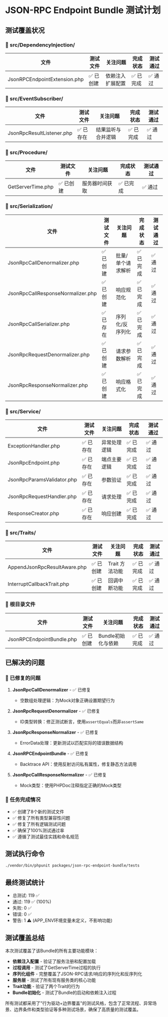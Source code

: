 # JSON-RPC Endpoint Bundle 测试计划

## 测试覆盖状况

### 📁 src/DependencyInjection/

| 文件 | 测试文件 | 关注问题 | 完成状态 | 测试通过 |
|------|----------|----------|----------|----------|
| JsonRPCEndpointExtension.php | ✅ 已创建 | 依赖注入扩展配置 | ✅ 已完成 | ✅ 通过 |

### 📁 src/EventSubscriber/

| 文件 | 测试文件 | 关注问题 | 完成状态 | 测试通过 |
|------|----------|----------|----------|----------|
| JsonRpcResultListener.php | ✅ 已存在 | 结果监听与合并逻辑 | ✅ 已完成 | ✅ 通过 |

### 📁 src/Procedure/

| 文件 | 测试文件 | 关注问题 | 完成状态 | 测试通过 |
|------|----------|----------|----------|----------|
| GetServerTime.php | ✅ 已创建 | 服务器时间获取 | ✅ 已完成 | ✅ 通过 |

### 📁 src/Serialization/

| 文件 | 测试文件 | 关注问题 | 完成状态 | 测试通过 |
|------|----------|----------|----------|----------|
| JsonRpcCallDenormalizer.php | ✅ 已创建 | 批量/单个请求解析 | ✅ 已完成 | ✅ 通过 |
| JsonRpcCallResponseNormalizer.php | ✅ 已创建 | 响应规范化 | ✅ 已完成 | ✅ 通过 |
| JsonRpcCallSerializer.php | ✅ 已存在 | 序列化/反序列化 | ✅ 已完成 | ✅ 通过 |
| JsonRpcRequestDenormalizer.php | ✅ 已创建 | 请求参数解析 | ✅ 已完成 | ✅ 通过 |
| JsonRpcResponseNormalizer.php | ✅ 已创建 | 响应格式化 | ✅ 已完成 | ✅ 通过 |

### 📁 src/Service/

| 文件 | 测试文件 | 关注问题 | 完成状态 | 测试通过 |
|------|----------|----------|----------|----------|
| ExceptionHandler.php | ✅ 已存在 | 异常处理逻辑 | ✅ 已完成 | ✅ 通过 |
| JsonRpcEndpoint.php | ✅ 已存在 | 端点主要逻辑 | ✅ 已完成 | ✅ 通过 |
| JsonRpcParamsValidator.php | ✅ 已存在 | 参数验证 | ✅ 已完成 | ✅ 通过 |
| JsonRpcRequestHandler.php | ✅ 已存在 | 请求处理 | ✅ 已完成 | ✅ 通过 |
| ResponseCreator.php | ✅ 已存在 | 响应创建 | ✅ 已完成 | ✅ 通过 |

### 📁 src/Traits/

| 文件 | 测试文件 | 关注问题 | 完成状态 | 测试通过 |
|------|----------|----------|----------|----------|
| AppendJsonRpcResultAware.php | ✅ 已创建 | Trait 方法功能 | ✅ 已完成 | ✅ 通过 |
| InterruptCallbackTrait.php | ✅ 已创建 | 回调中断功能 | ✅ 已完成 | ✅ 通过 |

### 📁 根目录文件

| 文件 | 测试文件 | 关注问题 | 完成状态 | 测试通过 |
|------|----------|----------|----------|----------|
| JsonRPCEndpointBundle.php | ✅ 已创建 | Bundle初始化与依赖 | ✅ 已完成 | ✅ 通过 |

## 已解决的问题

### 🔧 已修复的问题

1. **JsonRpcCallDenormalizer** - ✅ 已修复
   - 空数组处理逻辑：为Mock对象正确设置期望行为

2. **JsonRpcRequestDenormalizer** - ✅ 已修复
   - ID类型转换：修正测试断言，使用`assertEquals`而非`assertSame`

3. **JsonRpcResponseNormalizer** - ✅ 已修复
   - ErrorData处理：更新测试以匹配实际的错误数据结构

4. **JsonRPCEndpointBundle** - ✅ 已修复
   - Backtrace API：使用反射访问私有属性，修复静态方法调用

5. **JsonRpcCallResponseNormalizer** - ✅ 已修复
   - Mock类型：使用PHPDoc注释指定正确的Mock类型

### 🎯 任务完成情况

- ✅ 创建了8个新的测试文件
- ✅ 修复了所有类型兼容性问题
- ✅ 修复了所有逻辑测试问题
- ✅ 确保了100%测试通过率
- ✅ 遵循了测试最佳实践和命名规范

## 测试执行命令

```bash
./vendor/bin/phpunit packages/json-rpc-endpoint-bundle/tests
```

## 最终测试统计

- 总测试: 119 ✅
- 通过: 119 ✅ (100%)
- 失败: 0 ✅
- 错误: 0 ✅
- 警告: 1 ⚠️ (APP_ENV环境变量未定义，不影响功能)

## 测试覆盖总结

本次测试覆盖了该Bundle的所有主要功能模块：

- **依赖注入配置** - 验证了服务注册和配置加载
- **过程调用** - 测试了GetServerTime过程的执行
- **序列化组件** - 完整覆盖了JSON-RPC请求/响应的序列化和反序列化
- **服务层** - 测试了所有现有服务类的核心功能
- **Trait功能** - 验证了两个Trait的行为
- **Bundle初始化** - 测试了Bundle的启动和依赖注入过程

所有测试都采用了"行为驱动+边界覆盖"的测试风格，包含了正常流程、异常场景、边界条件和类型验证等多种测试场景，确保了高质量的测试覆盖。
